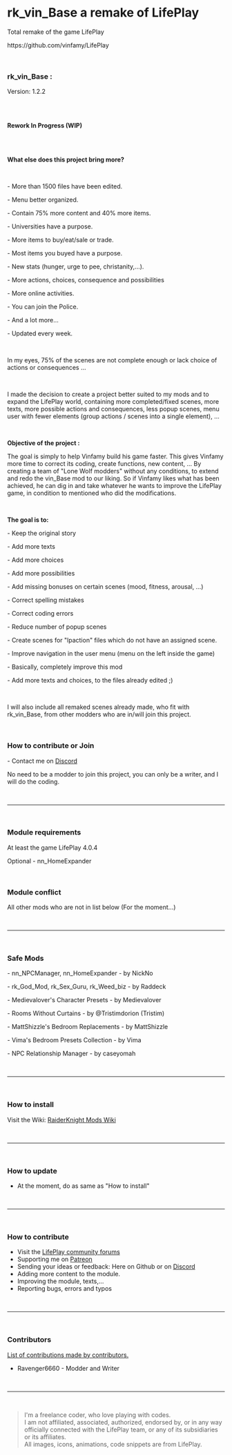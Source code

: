 <h1>rk_vin_Base a remake of LifePlay</h1>
<p>Total remake of the game LifePlay</p>
<p>https://github.com/vinfamy/LifePlay</p>
<br>
<h3>rk_vin_Base :</h3>
<p>Version: 1.2.2</p>
<br>
<br>
<p><strong>Rework In Progress (WIP)</strong></p>
<br>
<br>
<p><strong>What else does this project bring more?</strong></p>
<br>
<p>- More than 1500 files have been edited.</p>
<p>- Menu better organized.</p>
<p>- Contain 75% more content and 40% more items.</p>
<p>- Universities have a purpose.</p>
<p>- More items to buy/eat/sale or trade.</p>
<p>- Most items you buyed have a purpose.</p>
<p>- New stats (hunger, urge to pee, christanity,...).</p>
<p>- More actions, choices, consequence and possibilities</p>
<p>- More online activities.</p>
<p>- You can join the Police.</p>
<p>- And a lot more...</p>
<p>- Updated every week.</p>
<br>
<p>In my eyes, 75% of the scenes are not complete enough or lack choice of actions or consequences ...</p>
<br>
<p>I made the decision to create a project better suited to my mods and to expand the LifePlay world, containing more completed/fixed scenes, more texts, more possible actions and consequences, less popup scenes, menu user with fewer elements (group actions / scenes into a single element), ...</p>
<br>
<p><strong>Objective of the project :</strong></p>
<p>The goal is simply to help Vinfamy build his game faster. This gives Vinfamy more time to correct its coding, create functions, new content, ... By creating a team of "Lone Wolf modders" without any conditions, to extend and redo the vin_Base mod to our liking. So if Vinfamy likes what has been achieved, he can dig in and take whatever he wants to improve the LifePlay game, in condition to mentioned who did the modifications.</p>
<br>
<p><strong>The goal is to:</strong></p>
<p>- Keep the original story</p>
<p>- Add more texts</p>
<p>- Add more choices</p>
<p>- Add more possibilities</p>
<p>- Add missing bonuses on certain scenes (mood, fitness, arousal, ...)</p>
<p>- Correct spelling mistakes</p>
<p>- Correct coding errors</p>
<p>- Reduce number of popup scenes</p>
<p>- Create scenes for "lpaction" files which do not have an assigned scene.</p>
<p>- Improve navigation in the user menu (menu on the left inside the game)</p>
<p>- Basically, completely improve this mod</p>
<p>- Add more texts and choices, to the files already edited ;)</p>
<br>
<p>I will also include all remaked scenes already made, who fit with rk_vin_Base, from other modders who are in/will join this project.</p>
<br>
<h3>How to contribute or Join</h3>
<p>- Contact me on <a href="https://discord.gg/d3U9E2wb4Y">Discord</a></p>
<p>No need to be a modder to join this project, you can only be a writer, and I will do the coding.<p>
<br>
<hr>
<br>
<h3>Module requirements</h3>
<p>At least the game LifePlay 4.0.4</p>
<p>Optional - nn_HomeExpander</p>
<br>
<h3>Module conflict</h3>
<p>All other mods who are not in list below (For the moment...)</p>
<br>
<hr>
<br>
<h3>Safe Mods</h3>
<p>- nn_NPCManager, nn_HomeExpander - by NickNo</p>
<p>- rk_God_Mod, rk_Sex_Guru, rk_Weed_biz - by Raddeck</p>
<p>- Medievalover's Character Presets - by Medievalover</p>
<p>- Rooms Without Curtains - by @Tristimdorion (Tristim)</p>
<p>- MattShizzle's Bedroom Replacements - by MattShizzle</p>
<p>- Vima's Bedroom Presets Collection - by Vima</p>
<p>- NPC Relationship Manager - by caseyomah</p>
<br>
<hr>
<br>
<h3> How to install</h3>
<p>Visit the Wiki: <a href="https://raiderknight-mods.fandom.com/wiki/How_to_install_the_LifePlay_Remake_version">RaiderKnight Mods Wiki</a></p>
<br>
<hr>
<br>
<h3>How to update</h3>
<ul>
<li>At the moment, do as same as "How to install"</li>
</ul>
<br>
<hr>
<br>
<h3>How to contribute</h3>
<ul>
<li>Visit the <a href="https://lifeplay.site">LifePlay community forums</a></li>
<li>Supporting me on <a href="https://www.patreon.com/raiderknight">Patreon</a></li>
<li>Sending your ideas or feedback: Here on Github or on <a href="https://discord.gg/d3U9E2wb4Y">Discord</a></li>
<li>Adding more content to the module.</li>
<li>Improving the module, texts,...</li>
<li>Reporting bugs, errors and typos</li>
</ul>
<br>
<hr>
<br>
<h3>Contributors</h3>
<a href="https://raiderknight-mods.fandom.com/wiki/List_of_contributors_for_Remake_of_LifePlay" title="List of contributions">List of contributions made by contributors.</a>
<br>
<ul>
<li>Ravenger6660 - Modder and Writer</li>
</ul>
<br>
<hr>
<br>
<blockquote> I'm a freelance coder, who love playing with codes.<br>
I am not affiliated, associated, authorized, endorsed by, or in any way officially connected with the LifePlay team, or any of its subsidiaries or its affiliates.<br>
All images, icons, animations, code snippets are from LifePlay.</blockquote>